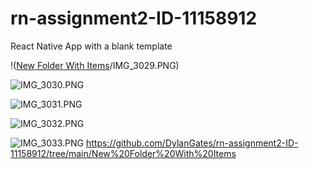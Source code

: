 # rn-assignment2-ID-11158912
React Native App with a blank template
<!-- First Run -->
!([New Folder With Items](https://github.com/DylanGates/rn-assignment2-ID-11158912/tree/main/New%20Folder%20With%20Items)/IMG_3029.PNG)
<!-- Background Change -->
![IMG_3030.PNG](..%2F..%2F..%2F..%2FIMG_3030.PNG)
<!-- Text Change -->
![IMG_3031.PNG](..%2F..%2F..%2F..%2FIMG_3031.PNG)
<!-- Font Size Increase -->
![IMG_3032.PNG](..%2F..%2F..%2F..%2FIMG_3032.PNG)
<!-- Name in Bold -->
![IMG_3033.PNG](..%2F..%2F..%2F..%2FIMG_3033.PNG)
https://github.com/DylanGates/rn-assignment2-ID-11158912/tree/main/New%20Folder%20With%20Items

